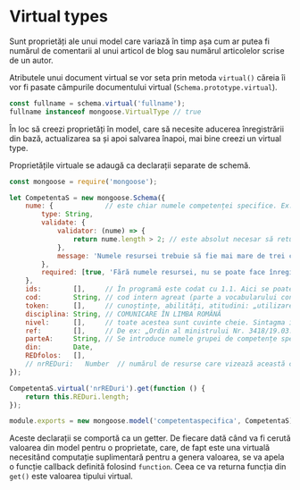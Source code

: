 # Virtual types

Sunt proprietăți ale unui model care variază în timp așa cum ar putea fi numărul de comentarii al unui articol de blog sau numărul articolelor scrise de un autor.

Atributele unui document virtual se vor seta prin metoda `virtual()` căreia îi vor fi pasate câmpurile documentului virtual (`Schema.prototype.virtual`).

```javascript
const fullname = schema.virtual('fullname');
fullname instanceof mongoose.VirtualType // true
```

În loc să creezi proprietăți în model, care să necesite aducerea înregistrării din bază, actualizarea sa și apoi salvarea înapoi, mai bine creezi un virtual type.

Proprietățile virtuale se adaugă ca declarații separate de schemă.

```javascript
const mongoose = require('mongoose');

let CompetentaS = new mongoose.Schema({
    nume: {             // este chiar numele competenței specifice. Ex: 1.1. Identificarea semnificaţiei unui mesaj oral, pe teme accesibile, rostit cu claritate
        type: String,
        validate: {
            validator: (nume) => {
                return nume.length > 2; // este absolut necesar să returnaze true sau false
            },
            message: 'Numele resursei trebuie să fie mai mare de trei caractere'
        },
        required: [true, 'Fără numele resursei, nu se poate face înregistrarea']
    },
    ids:        [],     // În programă este codat cu 1.1. Aici se poate trece orice secvență alfanumerică care să ofere o adresă rapidă către competența specifică
    cod:        String, // cod intern agreat (parte a vocabularului controlat)
    token:      [],     // cunoștințe, abilități, atitudini: „utilizarea imaginilor pentru indicarea semnificaţiei unui mesaj audiat”, altul: „realizarea unui desen care corespunde subiectului textului audiat”
    disciplina: String, // COMUNICARE ÎN LIMBA ROMÂNĂ
    nivel:      [],     // toate acestea sunt cuvinte cheie. Sintagma în document este „Clasa pregătitoare, clasa I şi clasa a II-a”. Cheile: „clasa pregătitoare”, „clasa I”, „clasa a II-a”
    ref:        [],     // De ex: „Ordin al ministrului Nr. 3418/19.03.2013” sau poate fi link către ordin sau orice URI care poate identifica sursa informației sau orice asemenea
    parteA:     String, // Se introduce numele grupei de competențe specifice. De ex: „Receptarea de mesaje orale în contexte de comunicare cunoscute”
    din:        Date,
    REDfolos:   [],
    // nrREDuri:   Number  // numărul de resurse care vizează această competență
});

CompetentaS.virtual('nrREDuri').get(function () {
    return this.REDuri.length;
});

module.exports = new mongoose.model('competentaspecifica', CompetentaS);
```

Aceste declarații se comportă ca un getter. De fiecare dată când va fi cerută valoarea din model pentru o proprietate, care, de fapt este una virtuală necesitând computație suplimentară pentru a genera valoarea, se va apela o funcție callback definită folosind `function`. Ceea ce va returna funcția din `get()` este valoarea tipului virtual.
